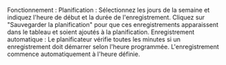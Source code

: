 Fonctionnement :
Planification : Sélectionnez les jours de la semaine et indiquez l'heure de début et la durée de l'enregistrement. Cliquez sur "Sauvegarder la planification" pour que ces enregistrements apparaissent dans le tableau et soient ajoutés à la planification.
Enregistrement automatique : Le planificateur vérifie toutes les minutes si un enregistrement doit démarrer selon l'heure programmée. L'enregistrement commence automatiquement à l'heure définie.
